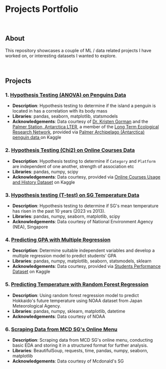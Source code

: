 # Projects Portfolio

<br>

## About

This repository showcases a couple of ML / data related projects I have worked on, or interesting datasets I wanted to explore.

<br>

## Projects

### 1. [Hypothesis Testing (ANOVA) on Penguins Data](python/hypothesis_testing/anova/penguins/penguins_anova.ipynb)

- **Description**: Hypothesis testing to determine if the island a penguin is located in has a correlation with its body mass
- **Libraries**: pandas, seaborn, matplotlib, statsmodels
- **Acknowledgements**: Data courtesy of [Dr. Kristen Gorman](https://www.uaf.edu/cfos/people/faculty/detail/kristen-gorman.php) and the [Palmer Station, Antarctica LTER](https://lternet.edu/site/palmer-antarctica-lter/), a member of the [Long Term Ecological Research Network](https://lternet.edu/), provided via [Palmer Archipelago (Antarctica) penguin data ](https://www.kaggle.com/datasets/parulpandey/palmer-archipelago-antarctica-penguin-data) on Kaggle

### 2. [Hypothesis Testing (Chi2) on Online Courses Data](python/hypothesis_testing/chi2/online_courses/online_courses_chi2.ipynb)

- **Description**: Hypothesis testing to determine if `Category` and `Platform` are independent of one another, strength of association etc
- **Libraries**: pandas, numpy, scipy
- **Acknowledgements**: Data courtesy, provided via [Online Courses Usage and History Dataset](https://www.kaggle.com/datasets/mitul1999/online-courses-usage-and-history-dataset) on Kaggle

### 3. [Hypothesis testing (T-test) on SG Temperature Data](python/hypothesis_testing/ttest/sg_temp/sg_temp_ttest.ipynb)

- **Description**: Hypothesis testing to determine if SG's mean temperature has risen in the past 10 years (2023 vs 2013).
- **Libraries**: pandas, numpy, seaborn, matplotlib, scipy
- **Acknowledgements**: Data courtesy of National Environment Agency (NEA), Singapore

### 4. [Predicting GPA with Multiple Regression](python/aiml/statistical_models/linear_regression/gpa_pred/gpa_pred_linreg.ipynb)

- **Description**: Determine suitable independent variables and develop a multiple regression model to predict students' GPA
- **Libraries**: pandas, numpy, matplotlib, seaborn, statsmodels, sklearn
- **Acknowledgements**: Data courtesy, provided via [Students Performance Dataset](https://www.kaggle.com/datasets/rabieelkharoua/students-performance-dataset/discussion/513482) on Kaggle

### 5. [Predicting Temperature with Random Forest Regression](python/aiml/machine_learning/randomforest_regression/temp_pred/hokkaido_rfreg.ipynb)

- **Description**: Using random forest regression model to predict Hokkaido's future temperature using NOAA dataset from Japan Meteorological Agency.
- **Libraries**: pandas, numpy, sklearn, matplotlib, datetime
- **Acknowledgements**: Data courtesy of NOAA

### 6. [Scraping Data from MCD SG's Online Menu](python/web_scraping/mcd/mcd_menu.ipynb)

- **Description**: Scraping data from MCD SG's online menu, conducting basic EDA and storing it in a structured format for further analysis.
- **Libraries**: BeautifulSoup, requests, time, pandas, numpy, seaborn, matplotlib
- **Acknowledgements**: Data courtesy of Mcdonald's SG

